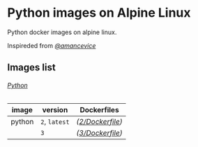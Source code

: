 # Python images on Alpine Linux

Python docker images on alpine linux.

Inspireded from *[@amancevice](https://github.com/amancevice/pandas)*

## Images list

###### [Python](https://hub.docker.com/r/phirov/python/)

|image    | version | Dockerfiles
|---------|---------|------------------
|python   | `2`, `latest` | *([2/Dockerfile](https://github.com/phirov/docker-python/tree/master/pure/2/Dockerfile))*
|         | `3`     | *([3/Dockerfile](https://github.com/phirov/docker-python/tree/master/pure/3/Dockerfile))*
